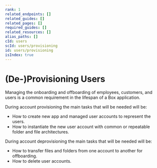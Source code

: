 ```yaml
---
rank: 1
related_endpoints: []
related_guides: []
related_pages: []
required_guides: []
related_resources: []
alias_paths: []
cId: users
scId: users/provisioning
id: users/provisioning
isIndex: true
---
```


# (De-)Provisioning Users

Managing the onboarding and offboarding of employees, customers, and users is a
common requirement in the lifespan of a Box application.

During account provisioning the main tasks that will be needed will be:

* How to create new app and managed user accounts to represent the users.
* How to instantiate the new user account with common or repeatable folder and
file architectures.

During account deprovisioning the main tasks that will be needed will be:

* How to transfer files and folders from one account to another for offboarding.
* How to delete user accounts.
